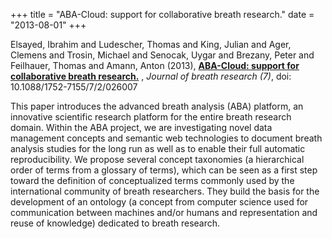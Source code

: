 +++
title = "ABA-Cloud: support for collaborative breath research."
date = "2013-08-01"
+++

Elsayed, Ibrahim and Ludescher, Thomas and King, Julian and Ager, Clemens and Trosin, Michael and Senocak, Uygar and Brezany, Peter and Feilhauer, Thomas and Amann, Anton (2013), 
**[ABA-Cloud: support for collaborative breath research.](http://www.ncbi.nlm.nih.gov/pubmed/23619467)** ,
*Journal of breath research (7)*,
doi: 10.1088/1752-7155/7/2/026007

This paper introduces the advanced breath analysis (ABA) platform, an innovative scientific research platform for the entire breath research domain. Within the ABA project, we are investigating novel data management concepts and semantic web technologies to document breath analysis studies for the long run as well as to enable their full automatic reproducibility. We propose several concept taxonomies (a hierarchical order of terms from a glossary of terms), which can be seen as a first step toward the definition of conceptualized terms commonly used by the international community of breath researchers. They build the basis for the development of an ontology (a concept from computer science used for communication between machines and/or humans and representation and reuse of knowledge) dedicated to breath research.
